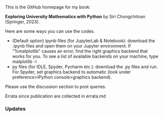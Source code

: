 This is the GitHub homepage for my book:

**Exploring University Mathematics with Python** by Siri Chongchitnan (Springer, 2023).

Here are some ways you can use the codes.
- (Default option) ipynb files (for JupyterLab & Notebook): download the .ipynb files and open them on your Jupyter environment. If "%matplotlib" causes an error, find the right graphics backend that works for you. To see a list of available backends on your machine, type matplotlib -l
- py files (for IDLE, Spyder, Pycharm etc.): download the .py files and run. For Spyder, set graphics backend to automatic (look under preference>IPython console>graphics backend).

Please use the discussion section to post queries.

Errata since publication are collected in errata.md

### Updates 
